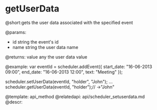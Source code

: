 getUserData
=============

@short:gets the user data associated with the specified event
	
@params:
- id	string	the event's id
- name	string	the user data name

@returns:
value	any	the user data value


@example:
var eventId = scheduler.addEvent({
    start_date: "16-06-2013 09:00",
    end_date:   "16-06-2013 12:00",
    text:   "Meeting"
});

scheduler.setUserData(eventId, "holder", "John");
...
scheduler.getUserData(eventId, "holder");// ->"John"

@template:	api_method
@relatedapi:
	api/scheduler_setuserdata.md
@descr:

